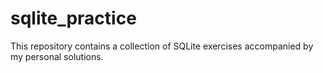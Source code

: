 # sqlite_practice
This repository contains a collection of SQLite exercises accompanied by my personal solutions.
